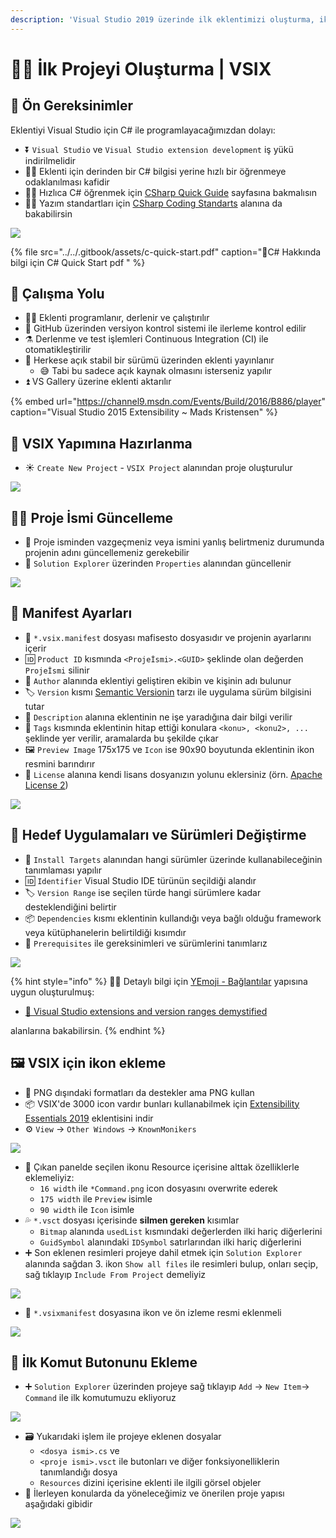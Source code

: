 ```yaml
---
description: 'Visual Studio 2019 üzerinde ilk eklentimizi oluşturma, ikon ve komutlar ekleme'
---
```


# 🚴‍♂️ İlk Projeyi Oluşturma \| VSIX

## 💎 Ön Gereksinimler

Eklentiyi Visual Studio için C\# ile programlayacağımızdan dolayı:

* ⏬ `Visual Studio` ve `Visual Studio extension development` iş yükü indirilmelidir
* 💁‍♂️ Eklenti için derinden bir C\# bilgisi yerine hızlı bir öğrenmeye odaklanılması kafidir
* 🏃‍♂️ Hızlıca C\# öğrenmek için [CSharp Quick Guide](https://www.tutorialspoint.com/csharp/csharp_quick_guide.htm) sayfasına bakmalısın
* 👮‍♂️ Yazım standartları için [CSharp Coding Standarts](https://www.dofactory.com/reference/csharp-coding-standards) alanına da bakabilirsin

![](../../.gitbook/assets/visual_studio_extension_development.png)

{% file src="../../.gitbook/assets/c-quick-start.pdf" caption="📃C\# Hakkında bilgi için C\# Quick Start pdf " %}

## 🚩 Çalışma Yolu

* 👨‍💻 Eklenti programlanır, derlenir ve çalıştırılır
* 🐙 GitHub üzerinden versiyon kontrol sistemi ile ilerleme kontrol edilir
* ⚗️ Derlenme ve test işlemleri Continuous Integration \(CI\) ile otomatikleştirilir
* 📡 Herkese açık stabil bir sürümü üzerinden eklenti yayınlanır
  * 😅 Tabi bu sadece açık kaynak olmasını isterseniz yapılır
* ⏫ VS Gallery üzerine eklenti aktarılır

{% embed url="https://channel9.msdn.com/Events/Build/2016/B886/player" caption="Visual Studio 2015 Extensibility ~ Mads Kristensen" %}

## 🔰 VSIX Yapımına Hazırlanma

* ☀️ `Create New Project` - `VSIX Project` alanından proje oluşturulur 

![](../../.gitbook/assets/vsix_project_template.png)

## 👨‍🔧 Proje İsmi Güncelleme

* 🤔 Proje isminden vazgeçmeniz veya ismini yanlış belirtmeniz durumunda projenin adını güncellemeniz gerekebilir
* 🔨 `Solution Explorer` üzerinden `Properties` alanından güncellenir

![](../../.gitbook/assets/vsix_change_project_name.png)

## 📜 Manifest Ayarları

* 📃 `*.vsix.manifest` dosyası mafisesto dosyasıdır ve projenin ayarlarını içerir
* 🆔 `Product ID` kısmında `<Projeİsmi>.<GUID>` şeklinde olan değerden `Projeİsmi` silinir
* 🤵 `Author` alanında eklentiyi geliştiren ekibin ve kişinin adı bulunur
* 🏷️ `Version` kısmı [Semantic Versionin](https://semver.org/) tarzı ile uygulama sürüm bilgisini tutar
* 📖 `Description` alanına eklentinin ne işe yaradığına dair bilgi verilir
* 🎫 `Tags` kısmında eklentinin hitap ettiği konulara `<konu>, <konu2>, ...` şeklinde yer verilir, aramalarda bu şekilde çıkar
* 🖼️ `Preview Image` 175x175 ve `Icon` ise 90x90 boyutunda eklentinin ikon resmini barındırır
* 🔐 `License` alanına kendi lisans dosyanızın yolunu eklersiniz \(örn. [Apache License 2](https://www.apache.org/licenses/LICENSE-2.0)\)

![](../../.gitbook/assets/vsix_manifest_template.png)

## 🎯 Hedef Uygulamaları ve Sürümleri Değiştirme

* 🌇 `Install Targets` alanından hangi sürümler üzerinde kullanabileceğinin tanımlaması yapılır
* 🆔 `Identifier` Visual Studio IDE türünün seçildiği alandır
* 🏷️ `Version Range` ise seçilen türde hangi sürümlere kadar desteklendiğini belirtir
* 📦 `Dependencies` kısmı eklentinin kullandığı veya bağlı olduğu framework veya kütüphanelerin belirtildiği kısımdır
* 🧰 `Prerequisites` ile gereksinimleri ve sürümlerini tanımlarız

![](../../.gitbook/assets/vsix_manifest_install_target.png)

{% hint style="info" %}
🧙‍♂ Detaylı bilgi için [YEmoji - Bağlantılar](https://emoji.yemreak.com/kullanim/baglantilar) yapısına uygun oluşturulmuş:

* [📃 Visual Studio extensions and version ranges demystified](https://devblogs.microsoft.com/visualstudio/visual-studio-extensions-and-version-ranges-demystified/) 

alanlarına bakabilirsin.
{% endhint %}

## 🖼️ VSIX için ikon ekleme

* 🌟 PNG dışındaki formatları da destekler ama PNG kullan
* 📦 VSIX'de 3000 icon vardır bunları kullanabilmek için [Extensibility Essentials 2019](https://marketplace.visualstudio.com/items?itemName=MadsKristensen.ExtensibilityEssentials2019) eklentisini indir
* ⚙️ `View` -&gt; `Other Windows` -&gt; `KnownMonikers`

![](../../.gitbook/assets/vsix_known_monikers.png)

* 📝 Çıkan panelde seçilen ikonu Resource içerisine alttak özelliklerle eklemeliyiz:
  * `16 width` ile  `*Command.png` icon dosyasını overwrite ederek
  * `175 width` ile `Preview` isimle
  * `90 width` ile `Icon` isimle
* 💦 `*.vsct` dosyası içerisinde **silmen gereken** kısımlar
  * `Bitmap` alanında `usedList` kısmındaki değerlerden ilki hariç diğerlerini
  * `GuidSymbol` alanındaki `IDSymbol` satırlarından ilki hariç diğerlerini
* ➕ Son eklenen resimleri projeye dahil etmek için `Solution Explorer` alanında  sağdan 3. ikon `Show all files` ile resimleri bulup, onları seçip, sağ tıklayıp `Include From Project` demeliyiz

![](../../.gitbook/assets/vsix_resources_example%20%281%29%20%281%29.png)

* 🔨 `*.vsixmanifest` dosyasına ikon ve ön izleme resmi eklenmeli

![](../../.gitbook/assets/vsix_manifest_res_icon.png)

## 🔘 İlk Komut Butonunu Ekleme

* ➕ `Solution Explorer` üzerinden projeye sağ tıklayıp `Add` -&gt; `New Item`-&gt; `Command` ile ilk komutumuzu ekliyoruz

![](../../.gitbook/assets/vsix_adding_command.png)

* 🗃️ Yukarıdaki işlem ile projeye eklenen dosyalar
  * `<dosya ismi>.cs` ve 
  * `<proje ismi>.vsct` ile butonları ve diğer fonksiyonelliklerin tanımlandığı dosya
  * `Resources` dizini içerisine eklenti ile ilgili görsel objeler
* 🌟 İlerleyen konularda da yöneleceğimiz ve önerilen proje yapısı aşağıdaki gibidir

![](../../.gitbook/assets/vsix_project_structure.png)

